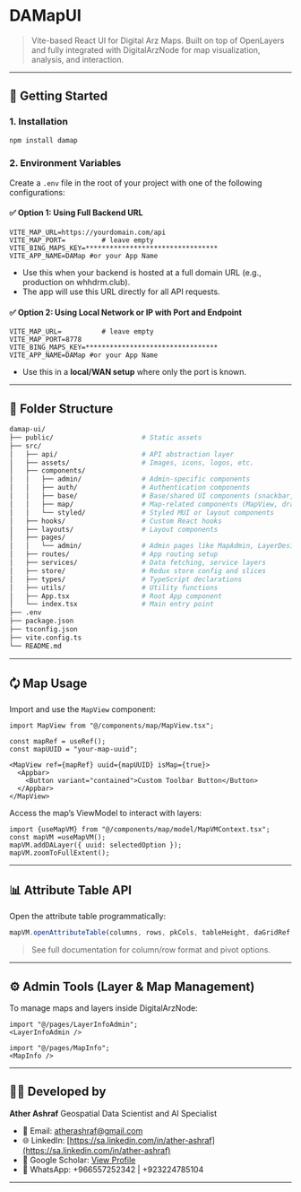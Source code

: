 # DAMapUI

> Vite-based React UI for Digital Arz Maps. Built on top of OpenLayers and fully integrated with DigitalArzNode for map visualization, analysis, and interaction.

---

## 🚀 Getting Started

### 1. Installation

```bash
npm install damap
```

### 2. Environment Variables

Create a `.env` file in the root of your project with one of the following configurations:

#### ✅ Option 1: Using Full Backend URL

```env
VITE_MAP_URL=https://yourdomain.com/api
VITE_MAP_PORT=         # leave empty
VITE_BING_MAPS_KEY=*********************************
VITE_APP_NAME=DAMap #or your App Name
```

* Use this when your backend is hosted at a full domain URL (e.g., production on whhdrm.club).
* The app will use this URL directly for all API requests.

#### ✅ Option 2: Using Local Network or IP with Port and Endpoint

```env
VITE_MAP_URL=          # leave empty
VITE_MAP_PORT=8778
VITE_BING_MAPS_KEY=*********************************
VITE_APP_NAME=DAMap #or your App Name
```

* Use this in a **local/WAN setup** where only the port is known.
---

## 🧱 Folder Structure

```bash
damap-ui/
├── public/                      # Static assets
├── src/
│   ├── api/                     # API abstraction layer
│   ├── assets/                  # Images, icons, logos, etc.
│   ├── components/
│   │   ├── admin/               # Admin-specific components
│   │   ├── auth/                # Authentication components
│   │   ├── base/                # Base/shared UI components (snackbar, dialogs, etc.)
│   │   ├── map/                 # Map-related components (MapView, drawers, tools)
│   │   └── styled/              # Styled MUI or layout components
│   ├── hooks/                   # Custom React hooks
│   ├── layouts/                 # Layout components
│   ├── pages/
│   │   └── admin/               # Admin pages like MapAdmin, LayerDesigner
│   ├── routes/                  # App routing setup
│   ├── services/                # Data fetching, service layers
│   ├── store/                   # Redux store config and slices
│   ├── types/                   # TypeScript declarations
│   ├── utils/                   # Utility functions
│   ├── App.tsx                  # Root App component
│   └── index.tsx                # Main entry point
├── .env
├── package.json
├── tsconfig.json
├── vite.config.ts
└── README.md
```

---

## 🗘️ Map Usage

Import and use the `MapView` component:

```tsx
import MapView from "@/components/map/MapView.tsx";

const mapRef = useRef();
const mapUUID = "your-map-uuid";

<MapView ref={mapRef} uuid={mapUUID} isMap={true}>
  <Appbar>
    <Button variant="contained">Custom Toolbar Button</Button>
  </Appbar>
</MapView>
```

Access the map’s ViewModel to interact with layers:

```tsx
import {useMapVM} from "@/components/map/model/MapVMContext.tsx";
const mapVM =useMapVM();
mapVM.addDALayer({ uuid: selectedOption });
mapVM.zoomToFullExtent();
```

---

## 📊 Attribute Table API

Open the attribute table programmatically:

```ts
mapVM.openAttributeTable(columns, rows, pkCols, tableHeight, daGridRef, pivotTableSrc);
```

> See full documentation for column/row format and pivot options.

---

## ⚙️ Admin Tools (Layer & Map Management)

To manage maps and layers inside DigitalArzNode:

```tsx
import "@/pages/LayerInfoAdmin";
<LayerInfoAdmin />

import "@/pages/MapInfo";
<MapInfo />
```

---

## 👨‍💻 Developed by

**Ather Ashraf**
Geospatial Data Scientist and AI Specialist

* 📧 Email: [atherashraf@gmail.com](mailto:atherashraf@gmail.com)
* 🌐 LinkedIn: [https://sa.linkedin.com/in/ather-ashraf](https://sa.linkedin.com/in/ather-ashraf)
* 📜 Google Scholar: [View Profile](https://scholar.google.com.pk/citations?user=XbqhyrsAAAAJ&hl=en)
* 📱 WhatsApp: +966557252342 | +923224785104

---
